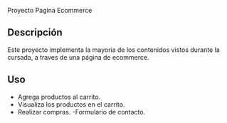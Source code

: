 Proyecto Pagina Ecommerce
## Descripción
Este proyecto implementa la mayoria de los contenidos vistos durante la cursada, a traves de una página de ecommerce.

## Uso
- Agrega productos al carrito.
- Visualiza los productos en el carrito.
- Realizar compras.
-Formulario de contacto.
